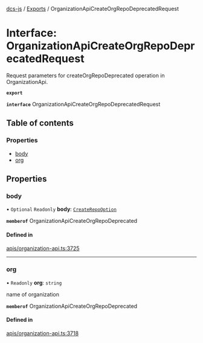 [dcs-js](../README.md) / [Exports](../modules.md) / OrganizationApiCreateOrgRepoDeprecatedRequest

# Interface: OrganizationApiCreateOrgRepoDeprecatedRequest

Request parameters for createOrgRepoDeprecated operation in OrganizationApi.

**`export`**

**`interface`** OrganizationApiCreateOrgRepoDeprecatedRequest

## Table of contents

### Properties

- [body](OrganizationApiCreateOrgRepoDeprecatedRequest.md#body)
- [org](OrganizationApiCreateOrgRepoDeprecatedRequest.md#org)

## Properties

### <a id="body" name="body"></a> body

• `Optional` `Readonly` **body**: [`CreateRepoOption`](CreateRepoOption.md)

**`memberof`** OrganizationApiCreateOrgRepoDeprecated

#### Defined in

[apis/organization-api.ts:3725](https://github.com/unfoldingWord/dcs-js/blob/b29eb7a/apis/organization-api.ts#L3725)

___

### <a id="org" name="org"></a> org

• `Readonly` **org**: `string`

name of organization

**`memberof`** OrganizationApiCreateOrgRepoDeprecated

#### Defined in

[apis/organization-api.ts:3718](https://github.com/unfoldingWord/dcs-js/blob/b29eb7a/apis/organization-api.ts#L3718)
